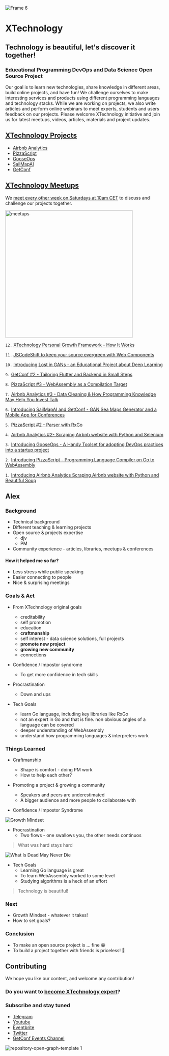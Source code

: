 ![Frame 6](https://user-images.githubusercontent.com/1259644/118191152-70e89a80-b444-11eb-9584-34d2163a68ba.png)

# XTechnology

## Technology is beautiful, let's discover it together!

### Educational Programming DevOps and Data Science Open Source Project

Our goal is to learn new technologies, share knowledge in different areas, build online projects, and have fun! We challenge ourselves to make interesting services and products using different programming languages and technology stacks. While we are working on projects, we also write articles and perform online webinars to meet experts, students and users feedback on our projects. Please welcome XTechnology initiative and join us for latest meetups, videos, articles, materials and project updates.

## [XTechnology Projects](https://github.com/x-technology)

- [Airbnb Analytics](https://github.com/x-technology/airbnb-analytics)
- [PizzaScript](https://github.com/x-technology/PizzaScript)
- [GooseOps](https://github.com/x-technology/GooseOps)
- [SailMapAI](https://github.com/x-technology/SailMapAI)
- [GetConf](https://github.com/x-technology/getconf)


## [XTechnology Meetups](https://www.eventbrite.co.uk/o/xtechnology-32181547901)

We [meet every other week on Saturdays at 10am CET](https://www.eventbrite.co.uk/o/xtechnology-32181547901) to discuss and challenge our projects together.

<img width="400" alt="meetups" src="https://user-images.githubusercontent.com/1259644/115154277-4fc99f80-a07a-11eb-9070-e002050f498e.png">

`12.` [XTechnology Personal Growth Framework - How It Works](https://www.eventbrite.co.uk/e/xtechnology-personal-growth-framework-how-it-works-tickets-164896057547?aff=github)

`11.` [JSCodeShift to keep your source evergreen with Web Components](https://www.youtube.com/watch?v=UF4LFNN2Ut4)

`10.` [Introducing Lost in GANs - an Educational Project about Deep Learning](https://www.youtube.com/watch?v=bRvJ2NlFU3k)

`9.` [GetConf #2 - Tailoring Flutter and Backend in Small Steps](https://youtu.be/tRqwIrlytt8)

`8.` [PizzaScript #3 - WebAssembly as a Compilation Target](https://www.youtube.com/watch?v=TKV8eUeOeE8)

`7.` [Airbnb Analytics #3 - Data Cleaning & How Programming Knowledge May Help You Invest Talk](https://www.youtube.com/watch?v=6iJ8MMDNQ9c)

`6.` [Introducing SailMapAI and GetConf - GAN Sea Maps Generator and a Mobile App for Conferences](https://youtu.be/7jtzvDK2mKk) 

`5.` [PizzaScript #2 - Parser with RxGo](https://youtu.be/a3RvC2fvr_g)

`4.` [Airbnb Analytics #2- Scraping Airbnb website with Python and Selenium](https://youtu.be/L8ooiuBnZ8M)

`3.` [Introducing GooseOps - A Handy Toolset for adopting DevOps practices into a startup project](https://youtu.be/3ofIaeM4nls)

`2.` [Introducing PizzaScript - Programming Language Compiler on Go to WebAssembly](https://youtu.be/V6naUYo1Wdk)

`1.` [Introducing Airbnb Analytics Scraping Airbnb website with Python and Beautiful Soup](https://youtu.be/B7uOXdHc8jc)

## Alex

### Background 

- Technical background
- Different teaching & learning projects
- Open source & projects expertise
  - djv
  - PM
- Community experience - articles, libraries, meetups & conferences

#### How it helped me so far?

- Less stress while public speaking
- Easier connecting to people
- Nice & surprising meetings

### Goals & Act

- From XTechnology original goals
  - creditability
  - self promotion
  - education
  - **craftmanship**
  - self interest - data science solutions, full projects
  - **promote new project**
  - **growing new community**
  - connections

- Confidence / Impostor syndrome
  - To get more confidence in tech skills

- Procrastination
  - Down and ups

- Tech Goals
  - learn Go language, including key libraries like RxGo
  - not an expert in Go and that is fine. non obvious angles of a language can be covered
  - deeper understanding of WebAssembly
  - understand how programming languages & interpreters work

### Things Learned

- Craftmanship
  - Shape is comfort - doing PM work
  - How to help each other?

- Promoting a project & growing a community
  - Speakers and peers are underestimated
  - A bigger audience and more people to collaborate with

- Confidence / Impostor Syndrome

![Growth Mindset](https://lh3.googleusercontent.com/oENIbDLJxG4iCXEQZ1FHd_Yod7SzTynu_8o9sWzheQIoXtZ70rdg4ex5l3EkfnZbfNqVd4Ka48SbQfYgE9_SQ3urEFIwHNVD5zxfcK-BAifjH2hMrs1-V6edHD1oitb4GP9KOKu0)

- Procrastination
  - Two flows - one swallows you, the other needs continuos 

> What was hard stays hard

![What Is Dead May Never Die](https://media1.giphy.com/media/3o7qDX5LOgRpRS0kKc/200w.gif?cid=82a1493ba9ri8g7okooq85phi79phppwuqwwuq8dcqqc9k59&rid=200w.gif&ct=g)

- Tech Goals
  - Learning Go language is great
  - To learn WebAssembly worked to some level
  - Studying algorithms is a heck of an effort

> Technology is beautiful!

### Next

- Growth Mindset - whatever it takes!
- How to set goals?

### Conclusion

- To make an open source project is ... fine 😀
- To build a project together with friends is priceless! 🚀

## Contributing

We hope you like our content, and welcome any contribution!

### Do you want to [become XTechnology expert](https://forms.gle/8xc1j7cf8h3sEZ6W8)?

### Subscribe and stay tuned

- [Telegram](https://t.me/xtechn)
- [Youtube](https://www.youtube.com/channel/UCQZNnzybEi0vvNbeDB0qABQ)
- [Eventbrite](https://www.eventbrite.co.uk/o/xtechnology-32181547901)
- [Twitter](https://twitter.com/XTechnology5)
- [GetConf Events Channel](https://t.me/getconf)

![repository-open-graph-template 1](https://user-images.githubusercontent.com/1259644/115153860-493a2880-a078-11eb-85c8-201b1512ee4b.png)
